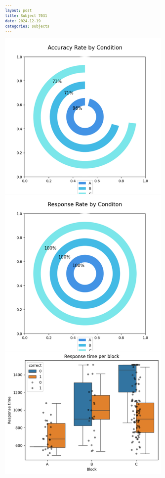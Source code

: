 ```yaml
---
layout: post
title: Subject 7031
date: 2024-12-19
categories: subjects
---
```


![](data/7031/run-1/7031_accuracy_rate.png)
![](data/7031/run-1/7031_response_rate.png)
![](data/7031/run-1/7031_rt.png)
